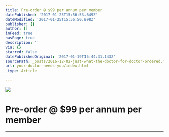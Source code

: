 ```yaml
---
title: Pre-order @ $99 per annum per member
datePublished: '2017-01-25T15:56:53.649Z'
dateModified: '2017-01-25T15:56:50.998Z'
publisher: {}
author: []
inFeed: true
hasPage: true
description: ''
via: {}
starred: false
datePublishedOriginal: '2017-01-19T15:44:31.143Z'
sourcePath: _posts/2016-12-02-just-what-the-doctor-for-doctor-ordered.md
url: your-doctor-needs-you/index.html
_type: Article

---
```

![](https://the-grid-user-content.s3-us-west-2.amazonaws.com/e9ed1677-bd60-4377-b167-66747f9c36c3.jpg)

# Pre-order @ $99 per annum per member

---